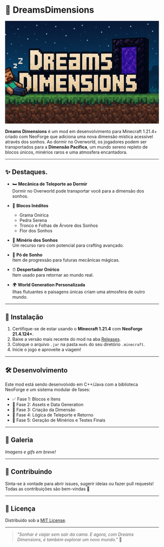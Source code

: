 # 🌌 DreamsDimensions

![DreamsDimensions Banner](src/main/resources/images/dreams.png)

**Dreams Dimensions** é um mod em desenvolvimento para Minecraft 1.21.4+ criado com NeoForge que adiciona uma nova dimensão mística acessível através dos sonhos. Ao dormir no Overworld, os jogadores podem ser transportados para a **Dimensão Pacífica**, um mundo sereno repleto de blocos únicos, minérios raros e uma atmosfera encantadora.

---

## ✨ Destaques.

- 🛏️ **Mecânica de Teleporte ao Dormir**  
  Dormir no Overworld pode transportar você para a dimensão dos sonhos.

- 🌿 **Blocos Inéditos**
    - Grama Onírica
    - Pedra Serena
    - Tronco e Folhas de Árvore dos Sonhos
    - Flor dos Sonhos

- 💎 **Minério dos Sonhos**  
  Um recurso raro com potencial para crafting avançado.

- 💨 **Pó de Sonho**  
  Item de progressão para futuras mecânicas mágicas.

- ⏰ **Despertador Onírico**  
  Item usado para retornar ao mundo real.

- 🌍 **World Generation Personalizada**  
  Ilhas flutuantes e paisagens únicas criam uma atmosfera de outro mundo.

---

## 🚀 Instalação

1. Certifique-se de estar usando o **Minecraft 1.21.4** com **NeoForge 21.4.124+**.
2. Baixe a versão mais recente do mod na aba [Releases](https://github.com/SeuUsuario/DreamsDimensions/releases).
3. Coloque o arquivo `.jar` na pasta `mods` do seu diretório `.minecraft`.
4. Inicie o jogo e aproveite a viagem!

---

## 🛠️ Desenvolvimento

Este mod está sendo desenvolvido em C++/Java com a biblioteca NeoForge e um sistema modular de fases:

- ✅ Fase 1: Blocos e Itens
- 🔄 Fase 2: Assets e Data Generation
- 🔄 Fase 3: Criação da Dimensão
- 🔄 Fase 4: Lógica de Teleporte e Retorno
- 🔄 Fase 5: Geração de Minérios e Testes Finais

---

## 📸 Galeria

*Imagens e gifs em breve!*

---

## 🤝 Contribuindo

Sinta-se à vontade para abrir issues, sugerir ideias ou fazer pull requests!  
Todas as contribuições são bem-vindas 💜

---

## 📄 Licença

Distribuído sob a [MIT License](LICENSE).

---

> _"Sonhar é viajar sem sair da cama. E agora, com Dreams Dimensions, é também explorar um novo mundo."_ 🌙
